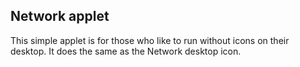 Network applet
--------------

This simple applet is for those who like to run without icons on their desktop. It does the same as the Network desktop icon.
